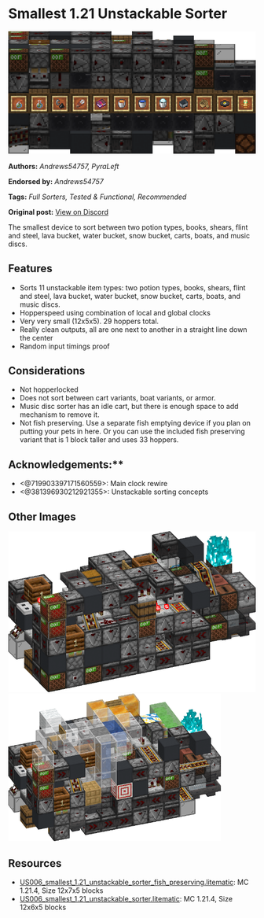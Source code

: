 # Smallest 1.21 Unstackable Sorter
<img alt="area_render_93_.png" src="images/area_render_93_.png?raw=1">

**Authors:** *Andrews54757, PyraLeft*

**Endorsed by:** *Andrews54757*

**Tags:** *Full Sorters, Tested & Functional, Recommended*

**Original post:** [View on Discord](https://discord.com/channels/1375556143186837695/1395668040280182917)

The smallest device to sort between two potion types, books, shears, flint and steel, lava bucket, water bucket, snow bucket, carts, boats, and music discs.
## Features
- Sorts 11 unstackable item types: two potion types, books, shears, flint and steel, lava bucket, water bucket, snow bucket, carts, boats, and music discs.
- Hopperspeed using combination of local and global clocks
- Very very small (12x5x5). 29 hoppers total.
- Really clean outputs, all are one next to another in a straight line down the center
- Random input timings proof
## Considerations
- Not hopperlocked
- Does not sort between cart variants, boat variants, or armor.
- Music disc sorter has an idle cart, but there is enough space to add mechanism to remove it.
- Not fish preserving. Use a separate fish emptying device if you plan on putting your pets in here. Or you can use the included fish preserving variant that is 1 block taller and uses 33 hoppers.

## Acknowledgements:**
- <@719903397171560559>: Main clock rewire
- <@381396930212921355>: Unstackable sorting concepts

## Other Images
<img src="images/area_render_92_.png?raw=1">

<img src="images/area_render_97_.png?raw=1" height="300px">

## Resources
- [US006_smallest_1.21_unstackable_sorter_fish_preserving.litematic](attachments/US006_smallest_1.21_unstackable_sorter_fish_preserving.litematic): MC 1.21.4, Size 12x7x5 blocks
- [US006_smallest_1.21_unstackable_sorter.litematic](attachments/US006_smallest_1.21_unstackable_sorter.litematic): MC 1.21.4, Size 12x6x5 blocks
